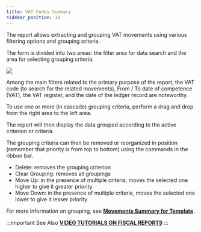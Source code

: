 ```yaml
---
title: VAT Codes Summary
sidebar_position: 10
---
```


The report allows extracting and grouping VAT movements using various filtering options and grouping criteria.

The form is divided into two areas: the filter area for data search and the area for selecting grouping criteria.

![](/img/it-it/finance-area/ledger-records/fiscal-report/vat-code-summary/image01.png)

Among the main filters related to the primary purpose of the report, the VAT code (to search for the related movements), From / To date of competence (VAT), the VAT register, and the date of the ledger record are noteworthy.

To use one or more (in cascade) grouping criteria, perform a drag and drop from the right area to the left area.

The report will then display the data grouped according to the active criterion or criteria.

The grouping criteria can then be removed or reorganized in position (remember that priority is from top to bottom) using the commands in the ribbon bar.

- Delete: removes the grouping criterion 
- Clear Grouping: removes all groupings
- Move Up: in the presence of multiple criteria, moves the selected one higher to give it greater priority
- Move Down: in the presence of multiple criteria, moves the selected one lower to give it lesser priority

For more information on grouping, see **[Movements Summary for Template](/docs/finance-area/ledger-records/accounting-report/movements-summary-for-template).**

:::important See Also
[**VIDEO TUTORIALS ON FISCAL REPORTS**](/docs/video/finance/intro)
:::
